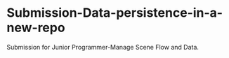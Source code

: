 # Submission-Data-persistence-in-a-new-repo
Submission for Junior Programmer-Manage Scene Flow and Data.
